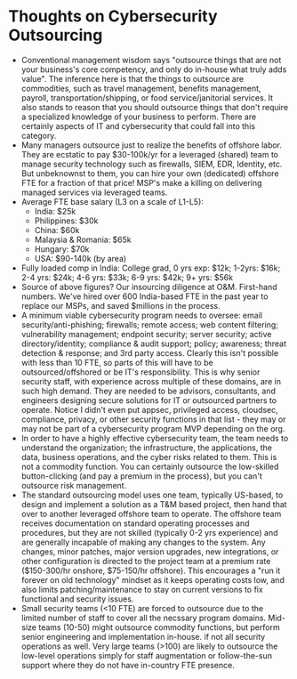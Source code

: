 # Thoughts on Cybersecurity Outsourcing

- Conventional management wisdom says "outsource things that are not your business's core competency, and only do in-house what truly adds value". The inference here is that the things to outsource are commodities, such as travel management, benefits management, payroll, transportation/shipping, or food service/janitorial services. It also stands to reason that you should outsource things that don't require a specialized knowledge of your business to perform. There are certainly aspects of IT and cybersecurity that could fall into this category.
- Many managers outsource just to realize the benefits of offshore labor. They are ecstatic to pay $30-100k/yr for a leveraged (shared) team to manage security technology such as firewalls, SIEM, EDR, Identity, etc. But unbeknownst to them, you can hire your own (dedicated) offshore FTE for a fraction of that price! MSP's make a killing on delivering managed services via leveraged teams.
- Average FTE base salary (L3 on a scale of L1-L5):
  - India: $25k
  - Philippines: $30k
  - China: $60k
  - Malaysia & Romania: $65k
  - Hungary: $70k
  - USA: $90-140k (by area)
- Fully loaded comp in India: College grad, 0 yrs exp: $12k;  1-2yrs: $16k; 2-4 yrs: $24k; 4-6 yrs: $33k; 6-9 yrs: $42k; 9+ yrs: $56k
- Source of above figures? Our insourcing diligence at O&M. First-hand numbers. We've hired over 600 India-based FTE in the past year to replace our MSPs, and saved $millions in the process.
- A minimum viable cybersecurity program needs to oversee: email security/anti-phishing; firewalls; remote access; web content filtering; vulnerability management; endpoint security; server security; active directory/identity; compliance & audit support; policy; awareness; threat detection & response; and 3rd party access. Clearly this isn't possible with less than 10 FTE, so parts of this will have to be outsourced/offshored or be IT's responsibility. This is why senior security staff, with experience across multiple of these domains, are in such high demand. They are needed to be advisors, consultants, and engineers designing secure solutions for IT or outsourced partners to operate.  Notice I didn't even put appsec, privileged access, cloudsec, compliance, privacy, or other security functions in that list - they may or may not be part of a cybersecurity program MVP depending on the org.
- In order to have a highly effective cybersecurity team, the team needs to understand the organization; the infrastructure, the applications, the data, business operations, and the cyber risks related to them. This is not a commodity function. You can certainly outsource the low-skilled button-clicking (and pay a premium in the process), but you can't outsource risk management.
- The standard outsourcing model uses one team, typically US-based, to design and implement a solution as a T&M based project, then hand that over to another leveraged offshore team to operate. The offshore team receives documentation on standard operating processes and procedures, but they are not skilled (typically 0-2 yrs experience) and are generally incapable of making any changes to the system. Any changes, minor patches, major version upgrades, new integrations, or other configuration is directed to the project team at a premium rate ($150-300/hr onshore, $75-150/hr offshore). This encourages a "run it forever on old technology" mindset as it keeps operating costs low, and also limits patching/maintenance to stay on current versions to fix functional and security issues.
- Small security teams (<10 FTE) are forced to outsource due to the limited number of staff to cover all the necssary program domains. Mid-size teams (10-50) might outsource commodity functions, but perform senior engineering and implementation in-house. if not all security operations as well.  Very large teams (>100) are likely to outsource the low-level operations simply for staff augmentation or follow-the-sun support where they do not have in-country FTE presence.
